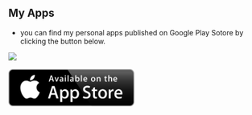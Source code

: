 ## My Apps
- you can find my personal apps published on Google Play Sotore by clicking the button below. 


<a href = "https://play.google.com/store/apps/developer?id=Felnanuke2"><img  src="https://www.gstatic.com/android/market_images/web/play_prism_hlock_2x.png" width="250"/></a>
  
  <a href = "https://apps.apple.com/us/developer/luiz-felipe-alves-lima/id1565193203"><img  src="https://raw.githubusercontent.com/felnanuke2/felnanuke2/main/aivalable-on-the-app-store-2.svg" width="250"/></a>

  
  
 

